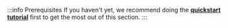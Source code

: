 :::info Prerequisites
If you haven't yet, we recommend doing the [**quickstart tutorial**](/developers/weaviate/getting-started) first to get the most out of this section.
:::